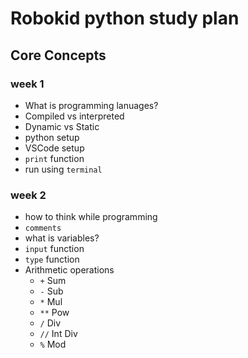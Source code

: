 # Robokid python study plan

## Core Concepts

### week 1

- What is programming lanuages?
- Compiled vs interpreted
- Dynamic vs Static
- python setup
- VSCode setup
- `print` function
- run using `terminal`

### week 2

- how to think while programming
- `comments`
- what is variables?
- `input` function
- `type` function
- Arithmetic operations
  - `+` Sum
  - `-` Sub
  - `*` Mul
  - `**` Pow
  - `/` Div
  - `//` Int Div
  - `%` Mod

